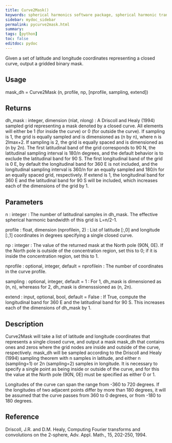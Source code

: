 ```yaml
---
title: Curve2Mask()
keywords: spherical harmonics software package, spherical harmonic transform, legendre functions, multitaper spectral analysis, Python, gravity, magnetic field
sidebar: mydoc_sidebar
permalink: pycurve2mask.html
summary:
tags: [python]
toc: false
editdoc: pydoc
---
```


Given a set of latitude and longitude coordinates representing a closed curve, output a gridded binary mask.

## Usage

mask_dh = Curve2Mask (n, profile, np, [nprofile, sampling, extend])

## Returns

dh_mask : integer, dimension (nlat, nlong)
:   A Driscoll and Healy (1994) sampled grid representing a mask denoted by a closed curve. All elements will either be 1 (for inside the curve) or 0 (for outside the curve). If sampling is 1, the grid is equally sampled and is dimensioned as (n by n), where n is 2lmax+2. If sampling is 2, the grid is equally spaced and is dimensioned as (n by 2n). The first latitudinal band of the grid corresponds to 90 N, the latitudinal sampling interval is 180/n degrees, and the default behavior is to exclude the latitudinal band for 90 S. The first longitudinal band of the grid is 0 E, by default the longitudinal band for 360 E is not included, and the longitudinal sampling interval is 360/n for an equally sampled and 180/n for an equally spaced grid, respectively. If extend is 1, the longitudinal band for 360 E and the latitudinal band for 90 S will be included, which increases each of the dimensions of the grid by 1.

## Parameters

n : integer
:   The number of latitudinal samples in dh_mask. The effective spherical harmonic bandwidth of this grid is L=n/2-1.

profile : float, dimension (nprofilein, 2)
:   List of latitude [:,0] and longitude [:,1] coordinates in degrees specifying a single closed curve.

np : integer
:   The value of the returned mask at the North pole (90N, 0E). If the North pole is outside of the concentration region, set this to 0; if it is inside the concentration region, set this to 1.

nprofile : optional, integer, default = nprofilein
:   The number of coordinates in the curve profile.

sampling : optional, integer, default = 1
:   For 1, dh_mask is dimensioned as (n, n), whereass for 2, dh_mask is dimensssioned as (n, 2n).

extend : input, optional, bool, default = False
:   If True, compute the longitudinal band for 360 E and the latitudinal band for 90 S. This increases each of the dimensions of dh_mask by 1.

## Description

Curve2Mask will take a list of latitude and longitude coordinates that represents a single closed curve, and output a mask mask_dh that contains ones and zeros where the grid nodes are inside and outside of the curve, respectively. mask_dh will be sampled according to the Driscoll and Healy (1994) sampling theorem with n samples in latitude, and either n (sampling=1) or 2n (sampling=2) samples in longitude. It is necessary to specify a single point as being inside or outside of the curve, and for this the value at the North pole (90N, 0E) must be specified as either 0 or 1.

Longitudes of the curve can span the range from -360 to 720 degrees. If the longitudes of two adjacent points differ by more than 180 degrees, it will be assumed that the curve passes from 360 to 0 degrees, or from -180 to 180 degrees.

## Reference

Driscoll, J.R. and D.M. Healy, Computing Fourier transforms and convolutions on the 2-sphere, Adv. Appl. Math., 15, 202-250, 1994.
